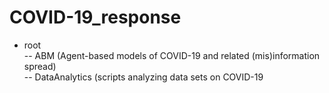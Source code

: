 # COVID-19_response

- root <br/>
-- ABM (Agent-based models of COVID-19 and related (mis)information spread)<br/>
-- DataAnalytics (scripts analyzing data sets on COVID-19
